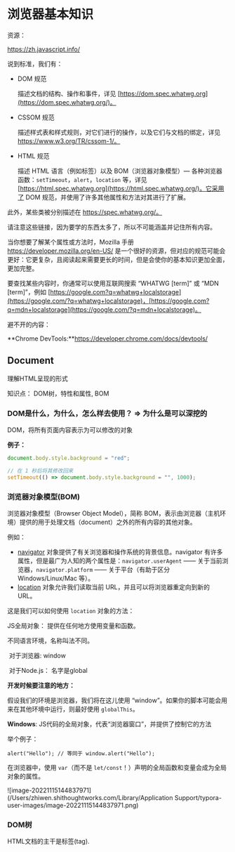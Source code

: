 # 浏览器基本知识

资源：

https://zh.javascript.info/

说到标准，我们有：

- DOM 规范

  描述文档的结构、操作和事件，详见 [https://dom.spec.whatwg.org](https://dom.spec.whatwg.org/)。

- CSSOM 规范

  描述样式表和样式规则，对它们进行的操作，以及它们与文档的绑定，详见 https://www.w3.org/TR/cssom-1/。

- HTML 规范

  描述 HTML 语言（例如标签）以及 BOM（浏览器对象模型）— 各种浏览器函数：`setTimeout`，`alert`，`location` 等，详见 [https://html.spec.whatwg.org](https://html.spec.whatwg.org/)。它采用了 DOM 规范，并使用了许多其他属性和方法对其进行了扩展。

此外，某些类被分别描述在 https://spec.whatwg.org/。

请注意这些链接，因为要学的东西太多了，所以不可能涵盖并记住所有内容。

当你想要了解某个属性或方法时，Mozilla 手册 https://developer.mozilla.org/en-US/ 是一个很好的资源，但对应的规范可能会更好：它更复杂，且阅读起来需要更长的时间，但是会使你的基本知识更加全面，更加完整。

要查找某些内容时，你通常可以使用互联网搜索 “WHATWG [term]” 或 “MDN [term]”，例如 [https://google.com?q=whatwg+localstorage](https://google.com/?q=whatwg+localstorage)，[https://google.com?q=mdn+localstorage](https://google.com/?q=mdn+localstorage)。



避不开的内容：

**Chrome DevTools:**https://developer.chrome.com/docs/devtools/





## Document

理解HTML呈现的形式

知识点： DOM树，特性和属性, BOM

### **DOM是什么，为什么，怎么样去使用？**  => 为什么是可以深挖的

DOM，将所有页面内容表示为可以修改的对象

**例子：**

```js
document.body.style.background = "red";

// 在 1 秒后将其修改回来
setTimeout(() => document.body.style.background = "", 1000);
```

### **浏览器对象模型(BOM)**

浏览器对象模型（Browser Object Model），简称 BOM，表示由浏览器（主机环境）提供的用于处理文档（document）之外的所有内容的其他对象。

例如：

- [navigator](https://developer.mozilla.org/zh/docs/Web/API/Window/navigator) 对象提供了有关浏览器和操作系统的背景信息。navigator 有许多属性，但是最广为人知的两个属性是：`navigator.userAgent` —— 关于当前浏览器，`navigator.platform` —— 关于平台（有助于区分 Windows/Linux/Mac 等）。
- [location](https://developer.mozilla.org/zh/docs/Web/API/Window/location) 对象允许我们读取当前 URL，并且可以将浏览器重定向到新的 URL。

这是我们可以如何使用 `location` 对象的方法：



JS全局对象： 提供在任何地方使用变量和函数。

不同语言环境，名称叫法不同。

​	对于浏览器: window

​	对于Node.js： 名字是global

**开发时候要注意的地方：**

假设我们的环境是浏览器，我们将在这儿使用 “window”。如果你的脚本可能会用来在其他环境中运行，则最好使用 `globalThis`。

**Windows**: JS代码的全局对象，代表“浏览器窗口”，并提供了控制它的方法

举个例子：

`alert("Hello"); // 等同于 window.alert("Hello");`

在浏览器中，使用 `var`（而不是 `let/const`！）声明的全局函数和变量会成为全局对象的属性。

![image-20221115144837971](/Users/zhiwen.shithoughtworks.com/Library/Application Support/typora-user-images/image-20221115144837971.png)



### DOM树

HTML文档的主干是标签(tag). <h1> <body> <title> 

和文档对象类型DOM联系了起来。

这些对象可以使用JS进行访问 ，我们可以用它修改页面

**一个可视化的网站**： http://software.hixie.ch/utilities/js/live-dom-viewer/

![image-20221115150546242](/Users/zhiwen.shithoughtworks.com/Library/Application Support/typora-user-images/image-20221115150546242.png)

- 换行符：`↵`（在 JavaScript 中为 `\n`）
- 空格：`␣`







## 事件



## UI事件



## 表单，控件



## 加载文档和其他资源



## 网络请求

Fetch



## 在浏览器中存储数据



## 正则表达式